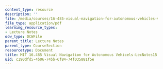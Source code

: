 ```yaml
---
content_type: resource
description: ''
file: /media/courses/16-485-visual-navigation-for-autonomous-vehicles-vnav-fall-2020/c190dfd54b0674bb6f8474f035881f5e_MIT16_485F20_lec15.pdf
file_type: application/pdf
learning_resource_types:
- Lecture Notes
ocw_type: OCWFile
parent_title: Lecture Notes
parent_type: CourseSection
resourcetype: Document
title: MIT 16.485 Visual Navigation for Autonomous Vehicels-LecNotes15
uid: c190dfd5-4b06-74bb-6f84-74f035881f5e
---
```

